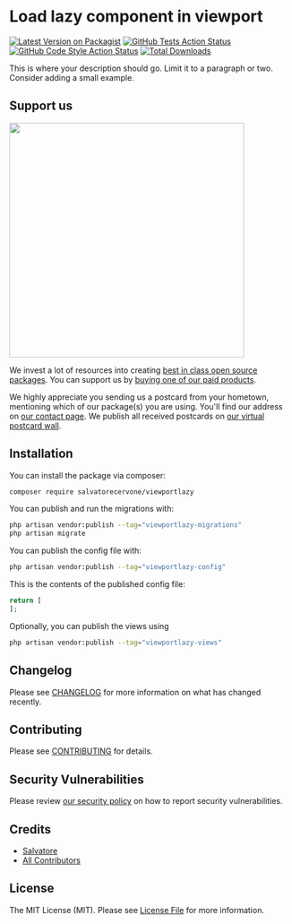 # Load lazy component in viewport

[![Latest Version on Packagist](https://img.shields.io/packagist/v/salvatorecervone/viewportlazy.svg?style=flat-square)](https://packagist.org/packages/salvatorecervone/viewportlazy)
[![GitHub Tests Action Status](https://img.shields.io/github/actions/workflow/status/salvatorecervone/viewportlazy/run-tests.yml?branch=main&label=tests&style=flat-square)](https://github.com/salvatorecervone/viewportlazy/actions?query=workflow%3Arun-tests+branch%3Amain)
[![GitHub Code Style Action Status](https://img.shields.io/github/actions/workflow/status/salvatorecervone/viewportlazy/fix-php-code-style-issues.yml?branch=main&label=code%20style&style=flat-square)](https://github.com/salvatorecervone/viewportlazy/actions?query=workflow%3A"Fix+PHP+code+style+issues"+branch%3Amain)
[![Total Downloads](https://img.shields.io/packagist/dt/salvatorecervone/viewportlazy.svg?style=flat-square)](https://packagist.org/packages/salvatorecervone/viewportlazy)

This is where your description should go. Limit it to a paragraph or two. Consider adding a small example.

## Support us

[<img src="https://github-ads.s3.eu-central-1.amazonaws.com/viewportlazy.jpg?t=1" width="419px" />](https://spatie.be/github-ad-click/viewportlazy)

We invest a lot of resources into creating [best in class open source packages](https://spatie.be/open-source). You can support us by [buying one of our paid products](https://spatie.be/open-source/support-us).

We highly appreciate you sending us a postcard from your hometown, mentioning which of our package(s) you are using. You'll find our address on [our contact page](https://spatie.be/about-us). We publish all received postcards on [our virtual postcard wall](https://spatie.be/open-source/postcards).

## Installation

You can install the package via composer:

```bash
composer require salvatorecervone/viewportlazy
```

You can publish and run the migrations with:

```bash
php artisan vendor:publish --tag="viewportlazy-migrations"
php artisan migrate
```

You can publish the config file with:

```bash
php artisan vendor:publish --tag="viewportlazy-config"
```

This is the contents of the published config file:

```php
return [
];
```

Optionally, you can publish the views using

```bash
php artisan vendor:publish --tag="viewportlazy-views"
```

## Changelog

Please see [CHANGELOG](CHANGELOG.md) for more information on what has changed recently.

## Contributing

Please see [CONTRIBUTING](CONTRIBUTING.md) for details.

## Security Vulnerabilities

Please review [our security policy](../../security/policy) on how to report security vulnerabilities.

## Credits

- [Salvatore](https://github.com/SalvatoreCervone)
- [All Contributors](../../contributors)

## License

The MIT License (MIT). Please see [License File](LICENSE.md) for more information.
